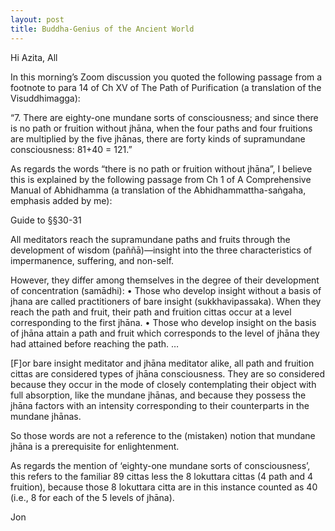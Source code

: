 ```yaml
---
layout: post
title: Buddha-Genius of the Ancient World
---
```


Hi Azita, All
 
In this morning’s Zoom discussion you quoted the following passage from a footnote to para 14 of Ch XV of The Path of Purification (a translation of the Visuddhimagga):
 
“7. There are eighty-one mundane sorts of consciousness; and since there is no path or fruition without jhāna, when the four paths and four fruitions are multiplied by the five jhānas, there are forty kinds of supramundane consciousness: 81+40 = 121.”
 
As regards the words “there is no path or fruition without jhāna”, I believe this is explained by the following passage from Ch 1 of A Comprehensive Manual of Abhidhamma (a translation of the Abhidhammattha-saṅgaha, emphasis added by me):
 
Guide to §§30-31

All meditators reach the supramundane paths and fruits through the development of wisdom (paññā)—insight into the three characteristics of impermanence, suffering, and non-self. 

However, they differ among themselves in the degree of their development of concentration (samādhi): 
• Those who develop insight without a basis of jhana are called practitioners of bare insight (sukkhavipassaka). When they reach the path and fruit, their path and fruition cittas occur at a level corresponding to the first jhāna.
• Those who develop insight on the basis of jhāna attain a path and fruit which corresponds to the level of jhāna they had attained before reaching the path. … 

[F]or bare insight meditator and jhāna meditator alike, all path and fruition cittas are considered types of jhāna consciousness. They are so considered because they occur in the mode of closely contemplating their object with full absorption, like the mundane jhānas, and because they possess the jhāna factors with an intensity corresponding to their counterparts in the mundane jhānas. 
 
So those words are not a reference to the (mistaken) notion that mundane jhāna is a prerequisite for enlightenment.
 
As regards the mention of ‘eighty-one mundane sorts of consciousness’, this refers to the familiar 89 cittas less the 8 lokuttara cittas (4 path and 4 fruition), because those 8 lokuttara citta are in this instance counted as 40 (i.e., 8 for each of the 5 levels of jhāna).
 
Jon

